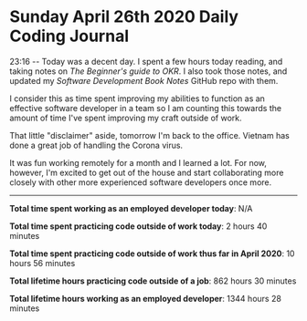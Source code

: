 # Sunday April 26th 2020 Daily Coding Journal

23:16 -- Today was a decent day. I spent a few hours today reading, and taking notes on *The Beginner's guide to OKR*. I also took those notes, and updated my *Software Development Book Notes* GitHub repo with them.

I consider this as time spent improving my abilities to function as an effective software developer in a team so I am counting this towards the amount of time I've spent improving my craft outside of work.

That little "disclaimer" aside, tomorrow I'm back to the office. Vietnam has done a great job of handling the Corona virus.

It was fun working remotely for a month and I learned a lot. For now, however, I'm excited to get out of the house and start collaborating more closely with other more experienced software developers once more.
___
**Total time spent working as an employed developer today**: N/A

**Total time spent practicing code outside of work today**: 2 hours 40 minutes

**Total time spent practicing code outside of work thus far in April 2020**: 10 hours 56 minutes

**Total lifetime hours practicing code outside of a job**: 862 hours 30 minutes

**Total lifetime hours working as an employed developer**: 1344 hours 28 minutes